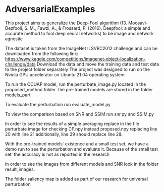 # AdversarialExamples

This project aims to generalize the Deep-Fool algorithm (13.	Moosavi-Dezfooli, S. M., Fawzi, A., & Frossard, P. (2016). 
Deepfool: a simple and accurate method to fool deep neural networks) to be image and network agnostic

The dataset is taken from the ImageNet ILSVRC2012 challenge and can be downloaded from the following link:
https://www.kaggle.com/competitions/imagenet-object-localization-challenge/data
Download the data and move the training data and test data to the project folder separately
The project was designed to run on the Nvidia GPU accelerator on Ubuntu 21.04 operating system

To run the CCUAP model, run the perturbate_image.py located in the proposed_method folder
The pre-trained models are stored in the folder models_part

To evaluate the perturbation run evaluate_model.py 

To view the comparison based on SNR and SSIM run snr.py and SSIM.py

In order to see the results of a simple averaging replace in the file perturbate image for checking DF.npy instead proposed.npy replacing line 20 with line 21
additionally, line 29 should replace line 28.

With the pre-trained models' existence and a small test set, we have a demo run to see the perturbation and evaluate it.
Because of the small test set' the accuracy is not as reported in the research

In order to see the images from different models and SNR look in the folder result_images.

The folder saliency map is added as part of our research for universal perturbation



